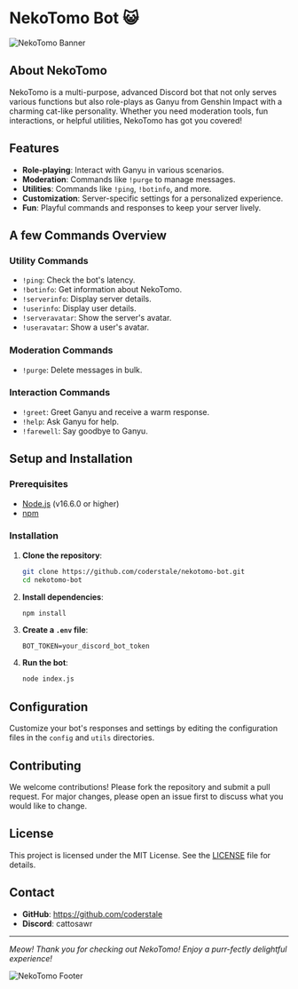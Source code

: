 # NekoTomo Bot 😺

![NekoTomo Banner](https://i.imgur.com/t6TkgND.png)

## About NekoTomo

NekoTomo is a multi-purpose, advanced Discord bot that not only serves various functions but also role-plays as Ganyu from Genshin Impact with a charming cat-like personality. Whether you need moderation tools, fun interactions, or helpful utilities, NekoTomo has got you covered!

## Features

- **Role-playing**: Interact with Ganyu in various scenarios.
- **Moderation**: Commands like `!purge` to manage messages.
- **Utilities**: Commands like `!ping`, `!botinfo`, and more.
- **Customization**: Server-specific settings for a personalized experience.
- **Fun**: Playful commands and responses to keep your server lively.

## A few Commands Overview

### Utility Commands
- `!ping`: Check the bot's latency.
- `!botinfo`: Get information about NekoTomo.
- `!serverinfo`: Display server details.
- `!userinfo`: Display user details.
- `!serveravatar`: Show the server's avatar.
- `!useravatar`: Show a user's avatar.

### Moderation Commands
- `!purge`: Delete messages in bulk.

### Interaction Commands
- `!greet`: Greet Ganyu and receive a warm response.
- `!help`: Ask Ganyu for help.
- `!farewell`: Say goodbye to Ganyu.

## Setup and Installation

### Prerequisites

- [Node.js](https://nodejs.org/) (v16.6.0 or higher)
- [npm](https://www.npmjs.com/)

### Installation

1. **Clone the repository**:
    ```sh
    git clone https://github.com/coderstale/nekotomo-bot.git
    cd nekotomo-bot
    ```

2. **Install dependencies**:
    ```sh
    npm install
    ```

3. **Create a `.env` file**:
    ```env
    BOT_TOKEN=your_discord_bot_token
    ```

4. **Run the bot**:
    ```sh
    node index.js
    ```

## Configuration

Customize your bot's responses and settings by editing the configuration files in the `config` and `utils` directories.

## Contributing

We welcome contributions! Please fork the repository and submit a pull request. For major changes, please open an issue first to discuss what you would like to change.

## License

This project is licensed under the MIT License. See the [LICENSE](LICENSE) file for details.

## Contact

- **GitHub**: https://github.com/coderstale
- **Discord**: cattosawr

---

*Meow! Thank you for checking out NekoTomo! Enjoy a purr-fectly delightful experience!*

![NekoTomo Footer](https://i.imgur.com/t6TkgND.png)
